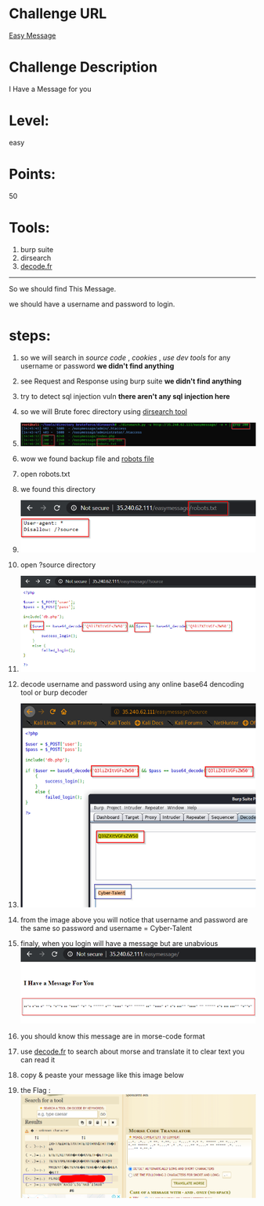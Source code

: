Challenge URL
===============
[Easy Message](https://cybertalents.com/challenges/web/easy-message )

Challenge Description
===============
I Have a Message for you

Level:
===============
easy

Points:
===============
50

Tools:
===============
1. burp suite
2. dirsearch
3. [decode.fr](https://www.dcode.fr/en)

___

So we should find This Message.

we should have a username and password to login.
# steps:

1. so we will search in *source code* , *cookies* , *use dev tools* for any username or password **we didn't find anything**

2. see Request and Response using burp suite **we didn't find anything**

3. try to detect sql injection vuln **there aren't any sql injection here**

4. so we will Brute forec directory using [dirsearch tool](https://github.com/maurosoria/dirsearch)

5. ![](images/Easy_message/dirsearch_result.png)

6. wow we found backup file and [robots file](https://moz.com/learn/seo/robotstxt)

7. open robots.txt

8. we found this directory 

9. ![](images/Easy_message/easymessage_robots.txt.png)

10. open ?source directory

11. ![](images/Easy_message/easymessage__source.png)

12. decode username and password using any online base64 dencoding tool or burp decoder

13. ![](images/Easy_message/username_password.png)

14. from the image above you will notice that username and password are the same so password and username = Cyber-Talent

15. finaly, when you login will have a message but are unabvious ![](images/Easy_message/unabvious_easymessage_.png)

16. you should know this message are in morse-code format 

17. use [decode.fr](https://www.dcode.fr/en) to search about morse and translate it to clear text you can read it

18. copy & peaste your message like this image below 

19. the Flag : ![](images/Easy_message/Converter.png)



